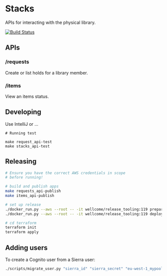 # Stacks

APIs for interacting  with the physical library.

[![Build Status](https://travis-ci.org/wellcomecollection/stacks-service.svg?branch=master)](https://travis-ci.org/wellcomecollection/stacks-service)

## APIs

### /requests

Create or list holds for a library member.

### /items

View an items status.

## Developing

Use IntelliJ or ...

```
# Running test

make request_api-test 
make stacks_api-test 
```

## Releasing

```sh
# Ensure you have the correct AWS credentials in scope
# before running!

# build and publish apps
make requests_api-publish 
make items_api-publish 

# set up release
./docker_run.py --aws --root -- -it wellcome/release_tooling:119 prepare
./docker_run.py --aws --root -- -it wellcome/release_tooling:119 deploy

# cd terraform
terraform init
terraform apply
```

## Adding users

To create a Cognito user from a Sierra user:

```sh
./scripts/migrate_user.py "sierra_id" "sierra_secret" "eu-west-1_mypool" "email@sierra.com"
```
